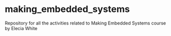 # making_embedded_systems
Repository for all the activities related to Making Embedded Systems course by Elecia White

